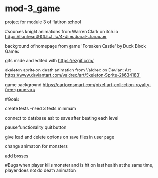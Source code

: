 # mod-3_game
project for module 3 of flatiron school

#sources
knight animations from Warren Clark on itch.io
https://lionheart963.itch.io/4-directional-character

background of homepage from game 'Forsaken Castle' by Duck Block Games

gifs made and edited with https://ezgif.com/

skeleton sprite on death animation from Valdrec on Deviant Art
https://www.deviantart.com/valdrec/art/Skeleton-Sprite-286341831

game background
https://cartoonsmart.com/pixel-art-collection-royalty-free-game-art/

#Goals

create tests
-need 3 tests minimum

connect to database
ask to save after beating each level

pause functionality
quit button

give load and delete options on save files in user page

change animation for monsters

add bosses

#Bugs
when player kills monster and is hit on last health at the same time, player does not do death animation
